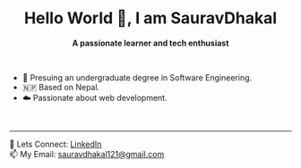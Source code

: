 <h1 align="center">Hello World 👋, I am SauravDhakal</h1>
<p align="center"><b>A passionate learner and tech enthusiast</b></p>

<br>

- 🌱 Presuing an undergraduate degree in Software Engineering. <br>
- 🇳🇵 Based on Nepal. <br>
- ☁️ Passionate about web development. <br> 

<br>
<hr>

💬 Lets Connect: [LinkedIn](https://www.linkedin.com/in/saurav-dhakal-9a8b27220/) <br>
📫 My Email: sauravdhakal121@gmail.com <br> <br>

<!--
**sauravdhakal12/sauravdhakal12** is a ✨ _special_ ✨ repository because its `README.md` (this file) appears on your GitHub profile.

Here are some ideas to get you started:

- 🔭 I’m currently working on ...
- I’m currently learning ...
- 👯 I’m looking to collaborate on ...
- 🤔 I’m looking for help with ...
-  Ask me about ...

- 😄 Pronouns: ...
- ⚡ Fun fact: ...
-->
